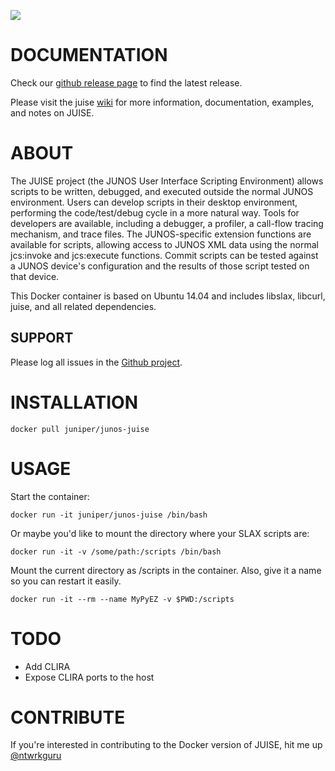 [![](https://images.microbadger.com/badges/image/juniper/junos-juise.svg)](https://microbadger.com/images/juniper/junos-juise "Get your own image badge on microbadger.com")

# DOCUMENTATION

Check our [github release page](https://github.com/juniper/juise) to find the latest release.

Please visit the juise [wiki](https://github.com/Juniper/juise/wiki) for more information, documentation, examples, and notes on JUISE.

# ABOUT

The JUISE project (the JUNOS User Interface Scripting Environment) allows scripts to be written, debugged, and executed outside the normal JUNOS environment. Users can develop scripts in their desktop environment, performing the code/test/debug cycle in a more natural way. Tools for developers are available, including a debugger, a profiler, a call-flow tracing mechanism, and trace files.
The JUNOS-specific extension functions are available for scripts, allowing access to JUNOS XML data using the normal jcs:invoke and jcs:execute functions. Commit scripts can be tested against a JUNOS device's configuration and the results of those script tested on that device.

This Docker container is based on Ubuntu 14.04 and includes libslax, libcurl, juise, and all related dependencies.

## SUPPORT

Please log all issues in the [Github project](https://github.com/ntwrkguru/junos-juise/issues).

# INSTALLATION

    docker pull juniper/junos-juise

# USAGE

Start the container:

    docker run -it juniper/junos-juise /bin/bash

Or maybe you'd like to mount the directory where your SLAX scripts are:

    docker run -it -v /some/path:/scripts /bin/bash

Mount the current directory as /scripts in the container. Also, give it a name so you can restart it easily.

    docker run -it --rm --name MyPyEZ -v $PWD:/scripts
    
# TODO

- Add CLIRA
- Expose CLIRA ports to the host

# CONTRIBUTE

If you're interested in contributing to the Docker version of JUISE, hit me up [@ntwrkguru](https://twitter.com/ntwrkguru)

